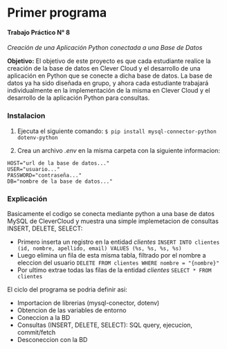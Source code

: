 # Primer programa
#### Trabajo Práctico N° 8
*Creación de una Aplicación Python conectada a una Base de Datos*

**Objetivo:** El objetivo de este proyecto es que cada estudiante realice la creación de la base de datos en Clever Cloud y el desarrollo de una aplicación en Python que se conecte a dicha base de datos. La base de datos ya ha sido diseñada en grupo, y ahora cada estudiante trabajará individualmente en la implementación de la misma en Clever Cloud y el desarrollo de la aplicación Python para consultas.

### Instalacion
1. Ejecuta el siguiente comando:
	`$ pip install mysql-connector-python dotenv-python`

2. Crea un archivo *.env*  en la misma carpeta con la siguiente informacion:
```text
HOST="url de la base de datos..."
USER="usuario..."
PASSWORD="contraseña..."
DB="nombre de la base de datos..."
```

### Explicación
Basicamente el codigo se conecta mediante python a una base de datos MySQL de CleverCloud y muestra una simple implemetacion de consultas INSERT, DELETE, SELECT:

- Primero inserta un registro en la entidad *clientes*
`INSERT INTO clientes (id, nombre, apellido, email) VALUES (%s, %s, %s, %s)`
- Luego elimina un fila de esta misma tabla, filtrado por el nombre a eleccion del usuario
`DELETE FROM clientes WHERE nombre = "{nombre}"`
- Por ultimo extrae todas las filas de la entidad *clientes*
`SELECT * FROM clientes`

El ciclo del programa se podria definir asi:
- Importacion de librerias (mysql-conector, dotenv)
- Obtencion de las variables de entorno
- Coneccion a la BD
- Consultas (INSERT, DELETE, SELECT): SQL query, ejecucion, commit/fetch
- Desconeccion con la BD